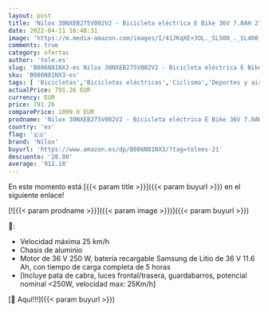 ```yaml
---
layout: post
title: 'Nilox 30NXEB275V002V2 - Bicicleta eléctrica E Bike 36V 7.8AH 27.5X2.10P - X7  Motor 36 V 250 W  batería Recargable Samsung de Litio 36 V  Carga Completa 5 h  chasis Aluminio  Velocidad máxima 25 km/h'
date: 2022-04-11 16:48:31
image: 'https://m.media-amazon.com/images/I/41JKqXE+3OL._SL500_._SL400_.jpg'
comments: true
category: ofertas
author: 'tole.es'
slug: 'B086N81NX3-es Nilox 30NXEB275V002V2 - Bicicleta eléctrica E Bike 36V...'
sku: 'B086N81NX3-es'
tags: [ 'Bicicletas','Bicicletas eléctricas','Ciclismo','Deportes y aire libre','Ropa y equipo para deportes','bicicleta','nilox', ]
actualPrice: 791.26 EUR
currency: EUR
price: 791.26
comparePrice: 1099.0 EUR
prodname: 'Nilox 30NXEB275V002V2 - Bicicleta eléctrica E Bike 36V 7.8AH 27.5X2.10P - X7  Motor 36 V 250 W  batería Recargable Samsung de Litio 36 V  Carga Completa 5 h  chasis Aluminio  Velocidad máxima 25 km/h'
country: 'es'
flag: '🇪🇸'
brand: 'Nilox'
buyurl: 'https://www.amazon.es/dp/B086N81NX3/?tag=tolees-21'
descuento: '28.00'
average: '912.18'
---
```


En este momento está [{{< param title >}}]({{< param buyurl >}}) en el siguiente enlace!

[![{{< param prodname >}}]({{< param image >}})]({{< param buyurl >}})

🔎:

- Velocidad máxima 25 km/h
- Chasis de aluminio
- Motor de 36 V 250 W, batería recargable Samsung de Litio de 36 V 11.6 Ah, con tiempo de carga completa de 5 horas
- [Incluye pata de cabra, luces frontal/trasera, guardabarros, potencial nominal <250W, velocidad max: 25Km/h]

[🛒 Aquí!!!]({{< param buyurl >}})
